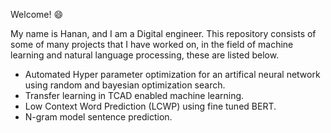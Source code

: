 Welcome! :smile:

My name is Hanan, and I am a Digital engineer. This repository consists of some of many projects that I have worked on, in the field of machine learning and natural language processing, these are listed below.

- Automated Hyper parameter optimization for an artifical neural network using random and bayesian optimization search.
- Transfer learning in TCAD enabled machine learning.
- Low Context Word Prediction (LCWP) using fine tuned BERT.
- N-gram model sentence prediction.
